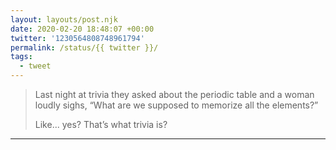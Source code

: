 ```yaml
---
layout: layouts/post.njk
date: 2020-02-20 18:48:07 +00:00
twitter: '1230564808748961794'
permalink: /status/{{ twitter }}/
tags: 
  - tweet
---
```


> Last night at trivia they asked about the periodic table and a woman loudly sighs, “What are we supposed to memorize all the elements?”
> 
> Like... yes? That’s what trivia is?

---
